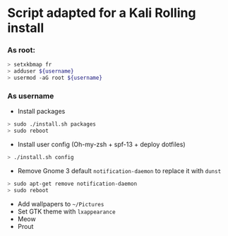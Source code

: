 # Script adapted for a Kali Rolling install

### As root:

``` bash
> setxkbmap fr
> adduser ${username}
> usermod -aG root ${username}
```

### As username

* Install packages

``` bash
> sudo ./install.sh packages
> sudo reboot
```

* Install user config (Oh-my-zsh + spf-13 + deploy dotfiles)

``` bash
> ./install.sh config
```

* Remove Gnome 3 default `notification-daemon` to replace it with `dunst`

``` bash
> sudo apt-get remove notification-daemon
> sudo reboot
```

* Add wallpapers to `~/Pictures`
* Set GTK theme with `lxappearance`
* Meow
* Prout
